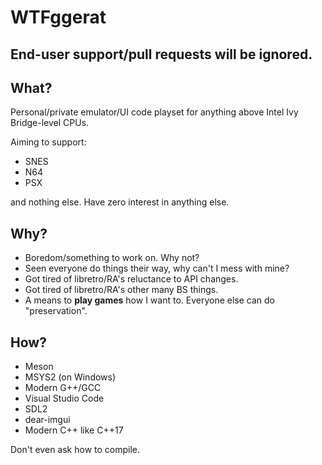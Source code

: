 # WTFggerat

## End-user support/pull requests will be ignored.

## What?

Personal/private emulator/UI code playset for anything above Intel Ivy Bridge-level CPUs.

Aiming to support:
* SNES
* N64
* PSX

and nothing else. Have zero interest in anything else.

## Why?

* Boredom/something to work on. Why not?
* Seen everyone do things their way, why can't I mess with mine?
* Got tired of libretro/RA's reluctance to API changes.
* Got tired of libretro/RA's other many BS things.
* A means to **play games** how I want to. Everyone else can do "preservation".

## How?

* Meson
* MSYS2 (on Windows)
* Modern G++/GCC 
* Visual Studio Code
* SDL2
* dear-imgui
* Modern C++ like C++17

Don't even ask how to compile.